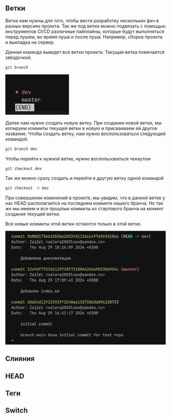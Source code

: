 
## Ветки

Ветки нам нужны для того, чтобы вести разработку нескольких фич в разных версиях проекта. Так же под ветки можно подвязать с помощью инструментов CI/CD различные пайплайны, которые будут выполняться перед пушем, во время пуша и после пуша. Например, сборка проекта и выкладка на сервер.

Данная команда выведет все ветки проекта. Текущая ветка помечается звёздочкой.

```bash
git branch
```

![](_png/Pasted%20image%2020240829181015.png)

Далее нам нужно создать новую ветку. При создании новой ветки, мы копируем коммиты текущей ветки в новую и присваиваем ей другое название. Чтобы создать ветку, нам нужно воспользоваться следующей командой:

```bash
git branch dev
```

Чтобы перейти к нужной ветке, нужно воспользоваться чекаутом

```bash
git checkout dev
```

Так же можно сразу создать и перейти в другую ветку одной командой

```bash
git checkout -b dev
```

При совершении изменений в проекте, мы увидим, что в данной ветке у нас HEAD располагается на последнем коммите нашего бранча. Но так же мы имеем и все прошлые коммиты из стартового бранча на момент создания текущей ветки.

Все новые коммиты этой ветки остаются только в этой ветке.

![](_png/Pasted%20image%2020240829181845.png)

## Слияния
























## HEAD























## Теги























## Switch



















